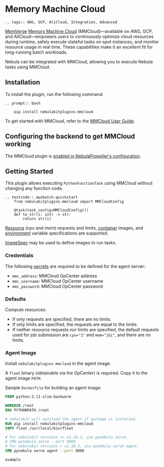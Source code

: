 # Memory Machine Cloud

```{eval-rst}
.. tags:: AWS, GCP, AliCloud, Integration, Advanced
```

[MemVerge](https://memverge.com/) [Memory Machine Cloud](https://www.mmcloud.io/) (MMCloud)—available on AWS, GCP, and AliCloud—empowers users to continuously optimize cloud resources during runtime, safely execute stateful tasks on spot instances, and monitor resource usage in real time. These capabilities make it an excellent fit for long-running batch workloads.

Nebula can be integrated with MMCloud, allowing you to execute Nebula tasks using MMCloud.

## Installation

To install the plugin, run the following command:

```{eval-rst}
.. prompt:: bash

    pip install nebulakitplugins-mmcloud
```

To get started with MMCloud, refer to the [MMCloud User Guide](https://docs.memverge.com/mmce/current/userguide/olh/index.html).

## Configuring the backend to get MMCloud working

The MMCloud plugin is [enabled in NebulaPropeller's configuration](https://docs.nebula.org/en/latest/deployment/plugins/memverge/mmcloud.html).

## Getting Started

This plugin allows executing `PythonFunctionTask` using MMCloud without changing any function code.

```{eval-rst}
.. testcode:: awsbatch-quickstart
    from nebulakitplugins.mmcloud import MMCloudConfig

    @task(task_config=MMCloudConfig())
    def to_str(i: int) -> str:
        return str(i)
```

[Resource](https://docs.nebula.org/projects/cookbook/en/latest/auto_examples/productionizing/customizing_resources.html) (cpu and mem) requests and limits, [container](https://docs.nebula.org/projects/cookbook/en/latest/auto_examples/customizing_dependencies/multi_images.html) images, and [environment](https://docs.nebula.org/projects/nebulakit/en/latest/generated/nebulakit.task.html) variable specifications are supported.

[ImageSpec](https://docs.nebula.org/projects/cookbook/en/latest/auto_examples/customizing_dependencies/image_spec.html) may be used to define images to run tasks.

### Credentials

The following [secrets](https://docs.nebula.org/projects/cookbook/en/latest/auto_examples/productionizing/use_secrets.html) are required to be defined for the agent server:
* `mmc_address`: MMCloud OpCenter address
* `mmc_username`: MMCloud OpCenter username
* `mmc_password`: MMCloud OpCenter password

### Defaults

Compute resources:
* If only requests are specified, there are no limits.
* If only limits are specified, the requests are equal to the limits.
* If neither resource requests nor limits are specified, the default requests used for job submission are `cpu="1"` and `mem="1Gi"`, and there are no limits.

### Agent Image

Install `nebulakitplugins-mmcloud` in the agent image.

A `float` binary (obtainable via the OpCenter) is required. Copy it to the agent image `PATH`.

Sample `Dockerfile` for building an agent image:
```dockerfile
FROM python:3.11-slim-bookworm

WORKDIR /root
ENV PYTHONPATH /root

# nebulakit will autoload the agent if package is installed.
RUN pip install nebulakitplugins-mmcloud
COPY float /usr/local/bin/float

# For nebulakit versions <= v1.10.2, use pynebula serve.
# CMD pynebula serve --port 8000
# For nebulakit versions > v1.10.2, use pynebula serve agent.
CMD pynebula serve agent --port 8000
```

```{auto-examples-toc}
example
```

